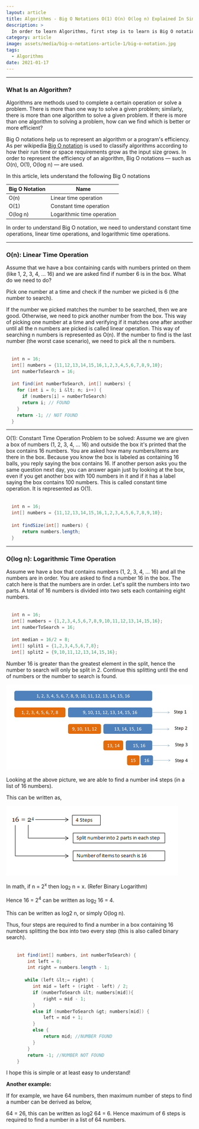 ```yaml
---
layout: article
title: Algorithms - Big O Notations O(1) O(n) O(log n) Explained In Simple Terms
description: >
  In order to learn Algorithms, first step is to learn is Big O notations. In this article, we will see 3 notations O(1), O(n) and O(log n) with simple examples.
category: article
image: assets/media/big-o-notations-article-1/big-o-notation.jpg
tags:
  - Algorithms
date: 2021-01-17
---
```


---

### What Is an Algorithm?

Algorithms are methods used to complete a certain operation or solve a problem. There is more than one way to solve a given problem; similarly, there is more than one algorithm to solve a given problem. If there is more than one algorithm to solving a problem, how can we find which is better or more efficient?

Big O notations help us to represent an algorithm or a program's efficiency. As per wikipedia [Big O notation](https://en.wikipedia.org/wiki/Big_O_notation) is used to classify algorithms according to how their run time or space requirements grow as the input size grows. In order to represent the efficiency of an algorithm, Big O notations — such as O(n), O(1), O(log n) — are used.

In this article, lets understand the following Big O notations

| Big O Notation | Name                       |
| -------------- | -------------------------- |
| O(n)           | Linear time operation      |
| O(1)           | Constant time operation    |
| O(log n)       | Logarithmic time operation |

In order to understand Big O notation, we need to understand constant time operations, linear time operations, and logarithmic time operations.

---

### O(n): Linear Time Operation

Assume that we have a box containing cards with numbers printed on them (like 1, 2, 3, 4, … 16) and we are asked find if number 6 is in the box. What do we need to do?

Pick one number at a time and check if the number we picked is 6 (the number to search).

If the number we picked matches the number to be searched, then we are good. Otherwise, we need to pick another number from the box. This way of picking one number at a time and verifying if it matches one after another until all the n numbers are picked is called linear operation. This way of searching n numbers is represented as O(n). If the number to find is the last number (the worst case scenario), we need to pick all the n numbers.

```java

  int n = 16;
  int[] numbers = {11,12,13,14,15,16,1,2,3,4,5,6,7,8,9,10};
  int numberToSearch = 16;
  ​
  int find(int numberToSearch, int[] numbers) {
    for (int i = 0; i &lt; n; i++) {
      if (numbers[i] = numberToSearch)
      return i; // FOUND
    }
    return -1; // NOT FOUND
  }

```

----

O(1): Constant Time Operation
Problem to be solved: Assume we are given a box of numbers (1, 2, 3, 4, … 16) and outside the box it's printed that the box contains 16 numbers. You are asked how many numbers/items are there in the box. Because you know the box is labeled as containing 16 balls, you reply saying the box contains 16. If another person asks you the same question next day, you can answer again just by looking at the box, even if you get another box with 100 numbers in it and if it has a label saying the box contains 100 numbers. This is called constant time operation. It is represented as O(1).

```java

  int n = 16;
  int[] numbers = {11,12,13,14,15,16,1,2,3,4,5,6,7,8,9,10};
  ​
  int findSize(int[] numbers) {
      return numbers.length;
  }

```
----

### O(log n): Logarithmic Time Operation
Assume we have a box that contains numbers (1, 2, 3, 4, … 16) and all the numbers are in order. You are asked to find a number 16 in the box. The catch here is that the numbers are in order. Let's split the numbers into two parts. A total of 16 numbers is divided into two sets each containing eight numbers.

```java

  int n = 16;
  int[] numbers = {1,2,3,4,5,6,7,8,9,10,11,12,13,14,15,16};
  int numberToSearch = 16;
  ​
  int median = 16/2 = 8;
  int[] split1 = {1,2,3,4,5,6,7,8};
  int[] split2 = {9,10,11,12,13,14,15,16};

```

Number 16 is greater than the greatest element in the split, hence the number to search will only be split in 2. Continue this splitting until the end of numbers or the number to search is found.

![Binary Search Representation](/assets/media/big-o-notations-article-1/binary-search.jpg)

Looking at the above picture, we are able to find a number in4 steps (in a list of 16 numbers).

This can be written as,

![Binary Search Number Representation](/assets/media/big-o-notations-article-1/number-representation.png)

In math, if n = 2<sup>x</sup> then log<sub>2</sub> n = x. (Refer Binary Logarithm)

Hence 16 = 2<sup>4</sup> can be written as log<sub>2</sub> 16 = 4.

This can be written as log2 n, or simply O(log n).

Thus, four steps are required to find a number in a box containing 16 numbers splitting the box into two every step (this is also called binary search).

```java

    int find(int[] numbers, int numberToSearch) {
        int left = 0;
        int right = numbers.length - 1;
​
       while (left &lt;= right) {
          int mid = left + (right - left) / 2;
          if (numberToSearch &lt; numbers[mid]){
              right = mid - 1;
          }
          else if (numberToSearch &gt; numbers[mid]) {
              left = mid + 1;
          }
          else {
              return mid; //NUMBER FOUND
          }
        }
        return -1; //NUMBER NOT FOUND
    }


```

I hope this is simple or at least easy to understand!

**Another example:**

If for example, we have 64 numbers, then maximum number of steps to find a number can be derived as below,

64 = 26, this can be written as log2 64 = 6. Hence maximum of 6 steps is required to find a number in a list of 64 numbers.
